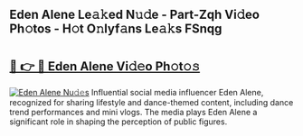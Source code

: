 ## Eden Alene Le𝚊𝚔ed N𝚞𝚍e - Part-Zqh Vi𝚍eo Ph𝚘tos - H𝚘t O𝚗lyf𝚊ns Le𝚊𝚔s FSnqg

# <h2><a href="http://hf0ztc.feru.top/?c=Eden+Alene">🔗 👉 🔴 Eden Alene Vi𝚍𝚎o Ph𝚘t𝚘𝚜</a></h2>

[![Eden Alene Nu𝚍𝚎s](https://i.imgur.com/0TWrTi3.gif)](http://hf0ztc.feru.top/?c=Eden+Alene)
Influential social media influencer Eden Alene, recognized for sharing lifestyle and dance-themed content, including dance trend performances and mini vlogs. The media plays Eden Alene a significant role in shaping the perception of public figures. 
